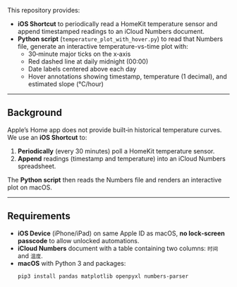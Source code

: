 This repository provides:

- **iOS Shortcut** to periodically read a HomeKit temperature sensor and append timestamped readings to an iCloud Numbers document.
- **Python script** (`temperature_plot_with_hover.py`) to read that Numbers file, generate an interactive temperature-vs-time plot with:
  - 30‑minute major ticks on the x‑axis
  - Red dashed line at daily midnight (00:00)
  - Date labels centered above each day
  - Hover annotations showing timestamp, temperature (1 decimal), and estimated slope (°C/hour)

---

## Background

Apple’s Home app does not provide built‑in historical temperature curves. We use an **iOS Shortcut** to:

1. **Periodically** (every 30 minutes) poll a HomeKit temperature sensor.
2. **Append** readings (timestamp and temperature) into an iCloud Numbers spreadsheet.

The **Python script** then reads the Numbers file and renders an interactive plot on macOS.

---

## Requirements

- **iOS Device** (iPhone/iPad) on same Apple ID as macOS, **no lock‑screen passcode** to allow unlocked automations.
- **iCloud Numbers** document with a table containing two columns: `时间` and `温度`.
- **macOS** with Python 3 and packages:
  ```bash
  pip3 install pandas matplotlib openpyxl numbers-parser
